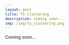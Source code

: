 ```yaml
---
layout: post
title: TS Clustering
description: Coming soon...
img: /img/ts_clustering.png
---
```


Coming soon...